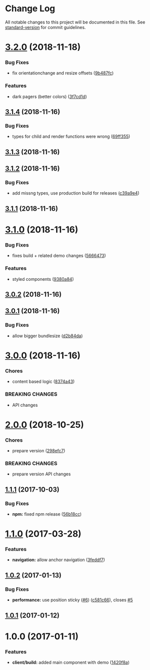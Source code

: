 # Change Log

All notable changes to this project will be documented in this file. See [standard-version](https://github.com/conventional-changelog/standard-version) for commit guidelines.

<a name="3.2.0"></a>
# [3.2.0](https://github.com/pixelass/react-over-scroll/compare/v3.1.4...v3.2.0) (2018-11-18)


### Bug Fixes

* fix orientationchange and resize offsets ([9b487fc](https://github.com/pixelass/react-over-scroll/commit/9b487fc))


### Features

* dark pagers (better colors) ([3f7cd1d](https://github.com/pixelass/react-over-scroll/commit/3f7cd1d))



<a name="3.1.4"></a>
## [3.1.4](https://github.com/pixelass/react-over-scroll/compare/v3.1.3...v3.1.4) (2018-11-16)


### Bug Fixes

* types for child and render functions were wrong ([69ff355](https://github.com/pixelass/react-over-scroll/commit/69ff355))



<a name="3.1.3"></a>
## [3.1.3](https://github.com/pixelass/react-over-scroll/compare/v3.1.2...v3.1.3) (2018-11-16)



<a name="3.1.2"></a>
## [3.1.2](https://github.com/pixelass/react-over-scroll/compare/v3.1.1...v3.1.2) (2018-11-16)


### Bug Fixes

* add missng types, use production build for releases ([c39a9e4](https://github.com/pixelass/react-over-scroll/commit/c39a9e4))



<a name="3.1.1"></a>
## [3.1.1](https://github.com/pixelass/react-over-scroll/compare/v3.1.0...v3.1.1) (2018-11-16)



<a name="3.1.0"></a>
# [3.1.0](https://github.com/pixelass/react-over-scroll/compare/v3.0.2...v3.1.0) (2018-11-16)


### Bug Fixes

* fixes build + related demo changes ([5666473](https://github.com/pixelass/react-over-scroll/commit/5666473))


### Features

* styled components ([9380a84](https://github.com/pixelass/react-over-scroll/commit/9380a84))



<a name="3.0.2"></a>

## [3.0.2](https://github.com/pixelass/react-over-scroll/compare/v3.0.1...v3.0.2) (2018-11-16)

<a name="3.0.1"></a>

## [3.0.1](https://github.com/pixelass/react-over-scroll/compare/v3.0.0...v3.0.1) (2018-11-16)

### Bug Fixes

-   allow bigger bundlesize ([d2b84da](https://github.com/pixelass/react-over-scroll/commit/d2b84da))

<a name="3.0.0"></a>

# [3.0.0](https://github.com/pixelass/react-over-scroll/compare/v2.0.0...v3.0.0) (2018-11-16)

### Chores

-   content based logic ([8374a43](https://github.com/pixelass/react-over-scroll/commit/8374a43))

### BREAKING CHANGES

-   API changes

<a name="2.0.0"></a>

# [2.0.0](https://github.com/pixelass/react-over-scroll/compare/v1.1.1...v2.0.0) (2018-10-25)

### Chores

-   prepare version ([298efc7](https://github.com/pixelass/react-over-scroll/commit/298efc7))

### BREAKING CHANGES

-   prepare version API changes

<a name="1.1.1"></a>

## [1.1.1](https://github.com/pixelass/react-over-scroll/compare/v1.1.0...v1.1.1) (2017-10-03)

### Bug Fixes

-   **npm:** fixed npm release ([56b18cc](https://github.com/pixelass/react-over-scroll/commit/56b18cc))

<a name="1.1.0"></a>

# [1.1.0](https://github.com/pixelass/react-over-scroll/compare/v1.0.2...v1.1.0) (2017-03-28)

### Features

-   **navigation:** allow anchor navigation ([3feddf7](https://github.com/pixelass/react-over-scroll/commit/3feddf7))

<a name="1.0.2"></a>

## [1.0.2](https://github.com/pixelass/react-over-scroll/compare/v1.0.1...v1.0.2) (2017-01-13)

### Bug Fixes

-   **performance:** use position sticky ([#6](https://github.com/pixelass/react-over-scroll/issues/6)) ([c581c66](https://github.com/pixelass/react-over-scroll/commit/c581c66)), closes [#5](https://github.com/pixelass/react-over-scroll/issues/5)

<a name="1.0.1"></a>

## [1.0.1](https://github.com/pixelass/react-over-scroll/compare/v1.0.0...v1.0.1) (2017-01-12)

<a name="1.0.0"></a>

# 1.0.0 (2017-01-11)

### Features

-   **client/build:** added main component with demo ([1420f8a](https://github.com/pixelass/react-over-scroll/commit/1420f8a))
